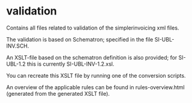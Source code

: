 validation
==========

Contains all files related to validation of the simplerinvoicing xml files.

The validation is based on Schematron; specified in the file SI-UBL-INV.SCH.

An XSLT-file based on the schematron definition is also provided; for
SI-UBL-1.2 this is currently SI-UBL-INV-1.2.xsl.

You can recreate this XSLT file by running one of the conversion scripts.

An overview of the applicable rules can be found in rules-overview.html
(generated from the generated XSLT file).

